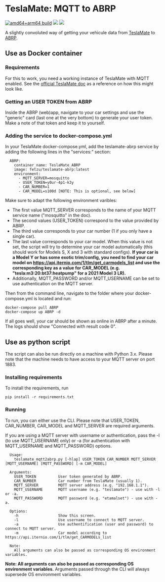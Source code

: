 # TeslaMate: MQTT to ABRP
[![amd64+arm64 build](https://github.com/fetzu/teslamate-abrp/actions/workflows/build.yml/badge.svg)](https://github.com/fetzu/teslamate-abrp/actions/workflows/build.yml)
[![](https://img.shields.io/docker/image-size/fetzu/teslamate-abrp/latest)](https://hub.docker.com/r/fetzu/teslamate-abrp)
[![](https://img.shields.io/docker/pulls/fetzu/teslamate-abrp?color=%23099cec)](https://hub.docker.com/r/fetzu/teslamate-abrp)
  
A slightly convoluted way of getting your vehicule data from [TeslaMate](https://github.com/adriankumpf/teslamate) to [ABRP](https://abetterrouteplanner.com/).

## Use as Docker container
### Requirements
For this to work, you need a working instance of TeslaMate with MQTT enabled. See the [official TeslaMate doc](https://docs.teslamate.org/docs/installation/docker) as a reference on how this might look like.

### Getting an USER TOKEN from ABRP
Inside the ABRP (web)app, navigate to your car settings and use the "generic" card (last one at the very bottom) to generate your user token. Make a note of that token and keep it to yourself.

### Adding the service to docker-compose.yml
In your TeslaMate docker-compose.yml, add the teslamate-abrp service by adding the following lines in the "services:" section:
```
  ABRP:
    container_name: TeslaMate_ABRP
    image: fetzu/teslamate-abrp:latest
    environment:
      - MQTT_SERVER=mosquitto
      - USER_TOKEN=y0ur-4p1-k3y
      - CAR_NUMBER=1
      - CAR_MODEL=s100d [NOTE: This is optional, see below]
```
  
Make sure to adapt the following environment varibles:
- The first value MQTT_SERVER corresponds to the name of your MQTT service name ("mosquitto" in the doc).  
- The second values (USER_TOKEN) correspond to the value provided by ABRP.
- The third value corresponds to your car number (1 if you only have a single car).
- The last value corresponds to your car model. When this value is not set, the script will try to determine your car model automatically (this should work for Models S, X and 3 with standard configs). __If your car is a Model Y or has some exotic trim/config, you need to find your car model on https://api.iternio.com/1/tlm/get_carmodels_list and use the corresponding key as a value for CAR_MODEL (e.g. "tesla:m3:20:bt37:heatpump" for a 2021 Model 3 LR).__
- Additionally, MQTT_PASSWORD and/or MQTT_USERNAME can be set to use authentication on the MQTT server.
  
Then from the command line, navigate to the folder where your docker-compose.yml is located and run:
```
docker-compose pull ABRP
docker-compose up ABRP -d
```
  
If all goes well, your car should be shown as online in ABRP after a minute. The logs should  show "Connected with result code 0".

## Use as python script
The script can also be run directly on a machine with Python 3.x. Please note that the machine needs to have access to your MQTT server on port 1883.

### Installing requirements
To install the requirements, run
```
pip install -r requirements.txt
```

### Running

To run, you can either use the CLI. Please note that USER_TOKEN, CAR_NUMBER, CAR_MODEL and MQTT_SERVER are required arguments.  
  
If you are using a MQTT server with username or authentication, pass the -l (to use MQTT_USERNAME only) or -a (for authentication with MQTT_USERNAME and MQTT_PASSWORD) options.

  
```
  Usage: 
    teslamate_mqtt2abrp.py [-hlap] USER_TOKEN CAR_NUMBER MQTT_SERVER [MQTT_USERNAME] [MQTT_PASSWORD] [-m CAR_MODEL]
  
  Arguments:
    USER_TOKEN          User token generated by ABRP.
    CAR_NUMBER          Car number from TeslaMate (usually 1).
    MQTT_SERVER         MQTT server address (e.g. "192.168.1.1").
    MQTT_USERNAME       MQTT username (e.g. "teslamate") - use with -l or -a.
    MQTT_PASSWORD       MQTT password (e.g. "etamalset") - use with -a.

  Options:
    -h                  Show this screen.
    -l                  Use username to connect to MQTT server.
    -a                  Use authentification (user and password) to connect to MQTT server.
    -m                  Car model according to https://api.iternio.com/1/tlm/get_CARMODELs_list

  Note:
    All arguments can also be passed as corresponding OS environment variables.
```
**Note: All arguments can also be passed as corresponding OS environment variables.** Arguments passed through the CLI will always supersede OS environment variables.

